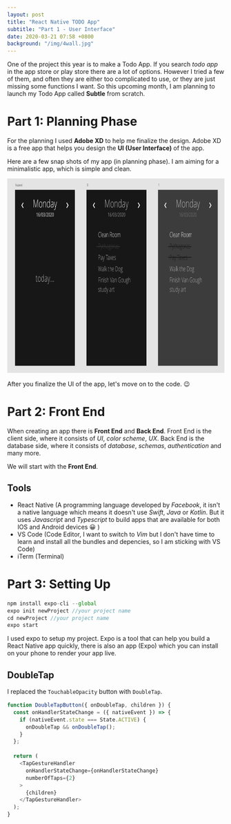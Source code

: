 ```yaml
---
layout: post
title: "React Native TODO App"
subtitle: "Part 1 - User Interface"
date: 2020-03-21 07:58 +0800
background: "/img/4wall.jpg"
---
```


One of the project this year is to make a Todo App. If you search _todo app_ in the app store or play store there are a lot of options. However I tried a few of them, and often they are either too complicated to use, or they are just missing some functions I want. So this upcoming month, I am planning to launch my Todo App called **Subtle** from scratch.

# Part 1: Planning Phase

For the planning I used **Adobe XD** to help me finalize the design. Adobe XD is a free app that helps you design the **UI (User Interface)** of the app.

Here are a few snap shots of my app (in planning phase). I am aiming for a minimalistic app, which is simple and clean.

<img src="/img/todo/zoomin.png" alt="zoomin" width="800" height="450">

After you finalize the UI of the app, let's move on to the code. 😉

# Part 2: Front End

When creating an app there is **Front End** and **Back End**. Front End is the client side, where it consists of _UI_, _color scheme_, _UX_. Back End is the database side, where it consists of _database_, _schemas_, _authentication_ and many more.

We will start with the **Front End**.

## Tools

- React Native (A programming language developed by _Facebook_, it isn't a native language which means it doesn't use _Swift_, _Java_ or _Kotlin_. But it uses _Javascript_ and _Typescript_ to build apps that are available for both IOS and Android devices 😀 )
- VS Code (Code Editor, I want to switch to _Vim_ but I don't have time to learn and install all the bundles and depencies, so I am sticking with VS Code)
- iTerm (Terminal)

# Part 3: Setting Up

```javascript
npm install expo-cli --global
expo init newProject //your project name
cd newProject //your project name
expo start
```

I used expo to setup my project. Expo is a tool that can help you build a React Native app quickly, there is also an app (Expo) which you can install on your phone to render your app live.

## DoubleTap
I replaced the `TouchableOpacity` button with `DoubleTap`.

```javascript
function DoubleTapButton({ onDoubleTap, children }) {
  const onHandlerStateChange = ({ nativeEvent }) => {
    if (nativeEvent.state === State.ACTIVE) {
      onDoubleTap && onDoubleTap();
    }
  };

  return (
    <TapGestureHandler
      onHandlerStateChange={onHandlerStateChange}
      numberOfTaps={2}
    >
      {children}
    </TapGestureHandler>
  );
}
```
